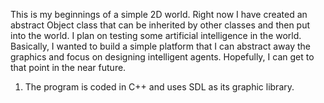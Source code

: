 This is my beginnings of a simple 2D world. Right now I have created an abstract Object class that can be
inherited by other classes and then put into the world. I plan on testing some artificial intelligence in the world. 
Basically, I wanted to build a simple platform that I can abstract away the graphics and focus on designing intelligent
agents. Hopefully, I can get to that point in the near future.

<ol>
<li>The program is coded in C++ and uses SDL as its graphic library.</li>
</ol>
